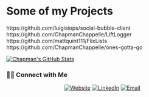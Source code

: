 <h1>Some of my Projects</h1>
https://github.com/luigisiops/social-bubble-client
https://github.com/ChapmanChappelle/LiftLogger
https://github.com/mattquint111/FlixLists
https://github.com/ChapmanChappelle/ones-gotta-go




[![Chapman's GitHub Stats](https://github-readme-stats.vercel.app/api?username=ChapmanChappelle&show_icons=true)](https://github.com/ChapmanChappelle)

<h3> 🤝🏻 Connect with Me </h3>

<p align="center">
<a href="https://www.albrt.cc"><img alt="Website" src="https://img.shields.io/badge/Website-www.albrt.cc-blue?style=flat-square&logo=google-chrome"></a>
<a href="https://www.linkedin.com/in/a-chapman-chappelle"><img alt="LinkedIn" src="https://img.shields.io/badge/LinkedIn-Chapman%20Chappelle-blue?style=flat-square&logo=linkedin"></a>
<a href="mailto:chapman.chappelle@gmail.com"><img alt="Email" src="https://img.shields.io/badge/Email-chapman.chappelle@gmail.com-blue?style=flat-square&logo=gmail"></a>
</p>
